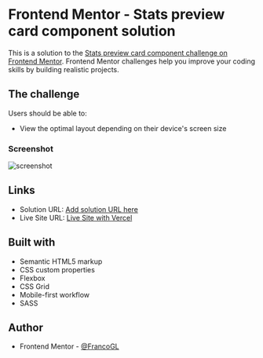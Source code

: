 # Frontend Mentor - Stats preview card component solution

This is a solution to the [Stats preview card component challenge on Frontend Mentor](https://www.frontendmentor.io/challenges/stats-preview-card-component-8JqbgoU62). Frontend Mentor challenges help you improve your coding skills by building realistic projects. 

## The challenge

Users should be able to:

- View the optimal layout depending on their device's screen size

### Screenshot

![screenshot](https://i.imgur.com/rbNIicY.png)

## Links

- Solution URL: [Add solution URL here](https://your-solution-url.com)
- Live Site URL: [Live Site with Vercel](https://femc-stats-preview-card-component-main.vercel.app/)

## Built with

- Semantic HTML5 markup
- CSS custom properties
- Flexbox
- CSS Grid
- Mobile-first workflow
- SASS

## Author

- Frontend Mentor - [@FrancoGL](https://www.frontendmentor.io/profile/FrancoGL)
